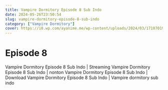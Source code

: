 ```yaml
---
title: Vampire Dormitory Episode 8 Sub Indo
date: 2024-05-26T23:50:54
slug: vampire-dormitory-episode-8-sub-indo
category: ["Vampire Dormitory"]
cover: https://i0.wp.com/ayanime.me/wp-content/uploads/2024/03/1710701981-1476-141863.jpg
---
```


# Episode 8
<p>Vampire Dormitory Episode 8 Sub Indo | Streaming Vampire Dormitory Episode 8 Sub Indo | nonton Vampire Dormitory Episode 8 Sub Indo | Download Vampire Dormitory Episode 8 Sub Indo | Vampire dormitory sub indo</p>

